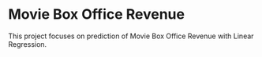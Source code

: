 # Movie Box Office Revenue

This project focuses on prediction of Movie Box Office Revenue with Linear Regression.

